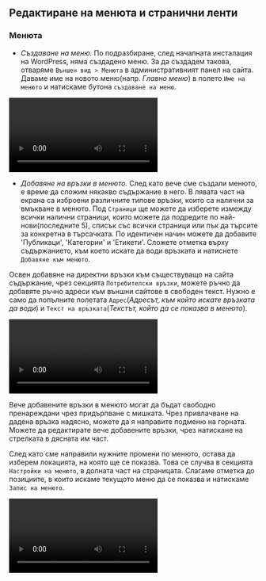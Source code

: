 ## Редактиране на менюта и странични ленти

### Менюта

  - *Създаване на меню.* По подразбиране, след началната инсталация на WordPress, няма създадено меню. За да създадем такова, отваряме `Външен вид > Менюта`
  в административният панел на сайта. Даваме име на новото меню(напр. *Главно меню*) в полето `Име на менюто` и натискаме бутона
  `създаване на меню`.

  ![Създаване на ново меню](assets/create_menu.webm)

  - *Добавяне на връзки в менюто.* След като вече сме създали менюто, е време да сложим някакво съдържание в него. В лявата част на екрана са изброени различните типове връзки,
  които са налични за вмъкване в менюто. Под `Страници` ще можете да изберете измежду всички налични страници, които можете да подредите по
  най-нови(последните 5), списък със всички страници или пък да търсите за конкретна в търсачката. По идентичен начин можете да добавите 'Публикаци',
  'Категории' и 'Етикети'. Сложете отметка върху съдържанието, към което искате да води връзката и натиснете `Добавяне към менюто`.

  Освен добавяне на директни връзки към съществуващо на сайта съдържание, чрез секцията `Потребителски връзки`, можете ръчно да добавяте ръчно адреси
  към външни сайтове в свободен текст. Нужно е само да попълните полетата `Адрес`(*Адресът, към който искате връзката да води*) и `Текст на връзката`(*Текстът,
  който да се показва в менюто*).

  ![Добавяне на връзки към меню](assets/add_links_to_menu.webm)

  Вече добавените връзки в менюто могат да бъдат свободно пренареждани чрез придърпване с мишката. Чрез привлачване на дадена връзка надясно, можете да я направите подменю на горната.
  Можете да редактирате вече добавените връзки, чрез натискане на стрелката в дясната им част.

  След като сме направили нужните промени по менюто, остава да изберем локацията, на която ще се показва. Това се случва в секцията `Настройки на менюто`, в долната част на страницата.
  Слагаме отметка до позициите, в които искаме текущото меню да се показва и натискаме `Запис на менюто`.

  ![Пренареждане и запазване на меню](assets/menu_ordering_and_saving.webm)
